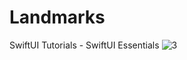 # Landmarks
SwiftUI Tutorials - SwiftUI Essentials
![3](https://user-images.githubusercontent.com/123972077/231986785-9438ae7a-3636-41a7-bcf0-fee90d517342.gif)
